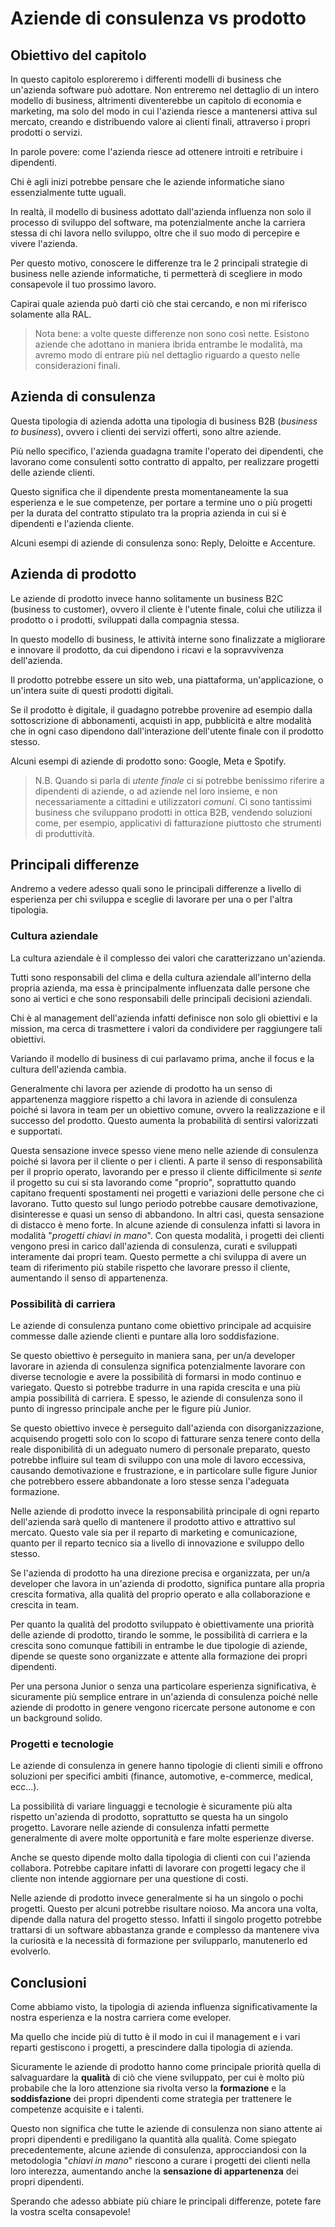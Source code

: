 # Aziende di consulenza vs prodotto

## Obiettivo del capitolo

In questo capitolo esploreremo i differenti modelli di business che un'azienda software può adottare. Non entreremo nel dettaglio di un intero modello di business, altrimenti diventerebbe un capitolo di economia e marketing, ma solo del modo in cui l'azienda riesce a mantenersi attiva sul mercato, creando e distribuendo valore ai clienti finali, attraverso i propri prodotti o servizi.

In parole povere: come l'azienda riesce ad ottenere introiti e retribuire i dipendenti.

Chi è agli inizi potrebbe pensare che le aziende informatiche siano essenzialmente tutte uguali.

In realtà, il modello di business adottato dall'azienda influenza non solo il processo di sviluppo del software, ma potenzialmente anche la carriera stessa di chi lavora nello sviluppo, oltre che il suo modo di percepire e vivere l'azienda.

Per questo motivo, conoscere le differenze tra le 2 principali strategie di business nelle aziende informatiche, ti permetterà di scegliere in modo consapevole il tuo prossimo lavoro.

Capirai quale azienda può darti ciò che stai cercando, e non mi riferisco solamente alla RAL.

> Nota bene: a volte queste differenze non sono così nette. Esistono aziende che adottano in maniera ibrida entrambe le modalità, ma avremo modo di entrare più nel dettaglio riguardo a questo nelle considerazioni finali.

## Azienda di consulenza

Questa tipologia di azienda adotta una tipologia di business B2B (_business to business_), ovvero i clienti dei servizi offerti, sono altre aziende.

Più nello specifico, l'azienda guadagna tramite l'operato dei dipendenti, che lavorano come consulenti sotto contratto di appalto, per realizzare progetti delle aziende clienti.

Questo significa che il dipendente presta momentaneamente la sua esperienza e le sue competenze, per portare a termine uno o più progetti per la durata del contratto stipulato tra la propria azienda in cui si è dipendenti e l'azienda cliente.

Alcuni esempi di aziende di consulenza sono: Reply, Deloitte e Accenture.

## Azienda di prodotto

Le aziende di prodotto invece hanno solitamente un business B2C (business to customer), ovvero il cliente è l'utente finale, colui che utilizza il prodotto o i prodotti, sviluppati dalla compagnia stessa.

In questo modello di business, le attività interne sono finalizzate a migliorare e innovare il prodotto, da cui dipendono i ricavi e la sopravvivenza dell'azienda.

Il prodotto potrebbe essere un sito web, una piattaforma, un'applicazione, o un'intera suite di questi prodotti digitali.

Se il prodotto è digitale, il guadagno potrebbe provenire ad esempio dalla sottoscrizione di abbonamenti, acquisti in app, pubblicità e altre modalità che in ogni caso dipendono dall'interazione dell'utente finale con il prodotto stesso.

Alcuni esempi di aziende di prodotto sono: Google, Meta e Spotify.

> N.B. Quando si parla di _utente finale_ ci si potrebbe benissimo riferire a dipendenti di aziende, o ad aziende nel loro insieme, e non necessariamente a cittadini e utilizzatori _comuni_. Ci sono tantissimi business che sviluppano prodotti in ottica B2B, vendendo soluzioni come, per esempio, applicativi di fatturazione piuttosto che strumenti di produttività.

## Principali differenze

Andremo a vedere adesso quali sono le principali differenze a livello di esperienza per chi sviluppa e sceglie di lavorare per una o per l'altra tipologia.

### Cultura aziendale

La cultura aziendale è il complesso dei valori che caratterizzano un'azienda.

Tutti sono responsabili del clima e della cultura aziendale all'interno della propria azienda, ma essa è principalmente influenzata dalle persone che sono ai vertici e che sono responsabili delle principali decisioni aziendali.

Chi è al management dell'azienda infatti definisce non solo gli obiettivi e la mission, ma cerca di trasmettere i valori da condividere per raggiungere tali obiettivi.

Variando il modello di business di cui parlavamo prima, anche il focus e la cultura dell'azienda cambia.

Generalmente chi lavora per aziende di prodotto ha un senso di appartenenza maggiore rispetto a chi lavora in aziende di consulenza poiché si lavora in team per un obiettivo comune, ovvero la realizzazione e il successo del prodotto. Questo aumenta la probabilità di sentirsi valorizzati e supportati.

Questa sensazione invece spesso viene meno nelle aziende di consulenza poiché si lavora per il cliente o per i clienti. A parte il senso di responsabilità per il proprio operato, lavorando per e presso il cliente difficilmente si _sente_ il progetto su cui si sta lavorando come "proprio", soprattutto quando capitano frequenti spostamenti nei progetti e variazioni delle persone che ci lavorano. Tutto questo sul lungo periodo potrebbe causare demotivazione, disinteresse e quasi un senso di abbandono.
In altri casi, questa sensazione di distacco è meno forte. In alcune aziende di consulenza infatti si lavora in modalità "_progetti chiavi in mano_". Con questa modalità, i progetti dei clienti vengono presi in carico dall'azienda di consulenza, curati e sviluppati interamente dai propri team. Questo permette a chi sviluppa di avere un team di riferimento più stabile rispetto che lavorare presso il cliente, aumentando il senso di appartenenza.

### Possibilità di carriera

Le aziende di consulenza puntano come obiettivo principale ad acquisire commesse dalle aziende clienti e puntare alla loro soddisfazione.

Se questo obiettivo è perseguito in maniera sana, per un/a developer lavorare in azienda di consulenza significa potenzialmente lavorare con diverse tecnologie e avere la possibilità di formarsi in modo continuo e variegato.
Questo si potrebbe tradurre in una rapida crescita e una più ampia possibilità di carriera. E spesso, le aziende di consulenza sono il punto di ingresso principale anche per le figure più Junior.

Se questo obiettivo invece è perseguito dall'azienda con disorganizzazione, acquisendo progetti solo con lo scopo di fatturare senza tenere conto della reale disponibilità di un adeguato numero di personale preparato, questo potrebbe influire sul team di sviluppo con una mole di lavoro eccessiva, causando demotivazione e frustrazione, e in particolare sulle figure Junior che potrebbero essere abbandonate a loro stesse senza l'adeguata formazione.

Nelle aziende di prodotto invece la responsabilità principale di ogni reparto dell'azienda sarà quello di mantenere il prodotto attivo e attrattivo sul mercato. Questo vale sia per il reparto di marketing e comunicazione, quanto per il reparto tecnico sia a livello di innovazione e sviluppo dello stesso.

Se l'azienda di prodotto ha una direzione precisa e organizzata, per un/a developer che lavora in un'azienda di prodotto, significa puntare alla propria crescita formativa, alla qualità del proprio operato e alla collaborazione e crescita in team.

Per quanto la qualità del prodotto sviluppato è obiettivamente una priorità delle aziende di prodotto, tirando le somme, le possibilità di carriera e la crescita sono comunque fattibili in entrambe le due tipologie di aziende, dipende se queste sono organizzate e attente alla formazione dei propri dipendenti.

Per una persona Junior o senza una particolare esperienza significativa, è sicuramente più semplice entrare in un'azienda di consulenza poiché nelle aziende di prodotto in genere vengono ricercate persone autonome e con un background solido.

### Progetti e tecnologie

Le aziende di consulenza in genere hanno tipologie di clienti simili e offrono soluzioni per specifici ambiti (finance, automotive, e-commerce, medical, ecc...).

La possibilità di variare linguaggi e tecnologie è sicuramente più alta rispetto un'azienda di prodotto, soprattutto se questa ha un singolo progetto. Lavorare nelle aziende di consulenza infatti permette generalmente di avere molte opportunità e fare molte esperienze diverse.

Anche se questo dipende molto dalla tipologia di clienti con cui l'azienda collabora. Potrebbe capitare infatti di lavorare con progetti legacy che il cliente non intende aggiornare per una questione di costi.

Nelle aziende di prodotto invece generalmente si ha un singolo o pochi progetti. Questo per alcuni potrebbe risultare noioso. Ma ancora una volta, dipende dalla natura del progetto stesso. Infatti il singolo progetto potrebbe trattarsi di un software abbastanza grande e complesso da mantenere viva la curiosità e la necessità di formazione per svilupparlo, manutenerlo ed evolverlo.

## Conclusioni

Come abbiamo visto, la tipologia di azienda influenza significativamente la nostra esperienza e la nostra carriera come eveloper.

Ma quello che incide più di tutto è il modo in cui il management e i vari reparti gestiscono i progetti, a prescindere dalla tipologia di azienda.

Sicuramente le aziende di prodotto hanno come principale priorità quella di salvaguardare la **qualità** di ciò che viene sviluppato, per cui è molto più probabile che la loro attenzione sia rivolta verso la **formazione** e la **soddisfazione** dei propri dipendenti come strategia per trattenere le competenze acquisite e i talenti.

Questo non significa che tutte le aziende di consulenza non siano attente ai propri dipendenti e prediligano la quantità alla qualità. Come spiegato precedentemente, alcune aziende di consulenza, approcciandosi con la metodologia "_chiavi in mano_" riescono a curare i progetti dei clienti nella loro interezza, aumentando anche la **sensazione di appartenenza** dei propri dipendenti.

Sperando che adesso abbiate più chiare le principali differenze, potete fare la vostra scelta consapevole!
